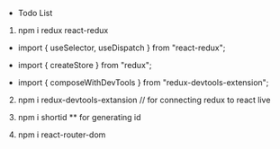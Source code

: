 - Todo List

1. npm i redux react-redux

- import { useSelector, useDispatch } from "react-redux";

- import { createStore } from "redux";
- import { composeWithDevTools } from "redux-devtools-extension";

2. npm i redux-devtools-extansion // for connecting redux to react live

3. npm i shortid \*\* for generating id

4. npm i react-router-dom
